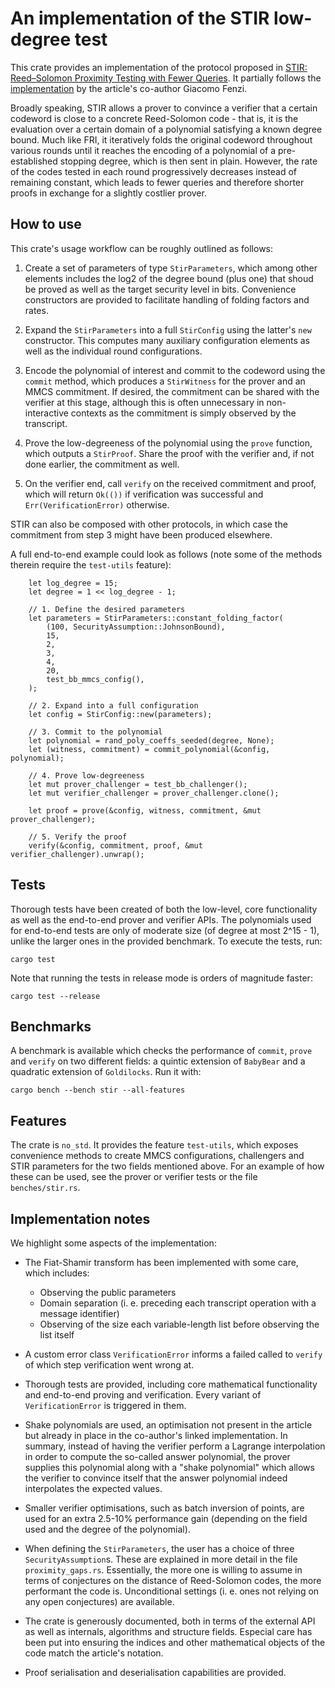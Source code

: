 
# An implementation of the STIR low-degree test

This crate provides an implementation of the protocol proposed in [STIR: Reed–Solomon Proximity Testing with Fewer Queries](https://eprint.iacr.org/2024/390). It partially follows the [implementation](https://github.com/WizardOfMenlo/stir) by the article's co-author Giacomo Fenzi.

Broadly speaking, STIR allows a prover to convince a verifier that a certain codeword is close to a concrete Reed-Solomon code - that is, it is the evaluation over a certain domain of a polynomial satisfying a known degree bound. Much like FRI, it iteratively folds the original codeword throughout various rounds until it reaches the encoding of a polynomial of a pre-established stopping degree, which is then sent in plain. However, the rate of the codes tested in each round progressively decreases instead of remaining constant, which leads to fewer queries and therefore shorter proofs in exchange for a slightly costlier prover.

## How to use

This crate's usage workflow can be roughly outlined as follows:

 1. Create a set of parameters of type `StirParameters`, which among other elements includes the log2 of the degree bound (plus one) that shoud be proved as well as the target security level in bits. Convenience constructors are provided to facilitate handling of folding factors and rates.

 2. Expand the `StirParameters` into a full `StirConfig` using the latter's `new` constructor. This computes many auxiliary configuration elements as well as the individual round configurations.
 
 3. Encode the polynomial of interest and commit to the codeword using the `commit` method, which produces a `StirWitness` for the prover and an MMCS commitment. If desired,  the commitment can be shared with the verifier at this stage, although this is often unnecessary in non-interactive contexts as the commitment is simply observed by the transcript.

 4. Prove the low-degreeness of the polynomial using the `prove` function, which outputs a `StirProof`. Share the proof with the verifier and, if not done earlier, the commitment as well.

 5. On the verifier end, call `verify` on the received commitment and proof, which will return `Ok(())` if verification was successful and `Err(VerificationError)` otherwise.

STIR can also be composed with other protocols, in which case the commitment from step 3 might have been produced elsewhere.

A full end-to-end example could look as follows (note some of the methods therein require the `test-utils` feature):
```
    let log_degree = 15;
    let degree = 1 << log_degree - 1;

    // 1. Define the desired parameters
    let parameters = StirParameters::constant_folding_factor(
        (100, SecurityAssumption::JohnsonBound),
        15,
        2,
        3,
        4,
        20,
        test_bb_mmcs_config(),
    );

    // 2. Expand into a full configuration
    let config = StirConfig::new(parameters);

    // 3. Commit to the polynomial
    let polynomial = rand_poly_coeffs_seeded(degree, None);
    let (witness, commitment) = commit_polynomial(&config, polynomial);

    // 4. Prove low-degreeness    
    let mut prover_challenger = test_bb_challenger();
    let mut verifier_challenger = prover_challenger.clone();

    let proof = prove(&config, witness, commitment, &mut prover_challenger);

    // 5. Verify the proof
    verify(&config, commitment, proof, &mut verifier_challenger).unwrap();
```

## Tests

Thorough tests have been created of both the low-level, core functionality as well as the end-to-end prover and verifier APIs. The polynomials used for end-to-end tests are only of moderate size (of degree at most 2^15 - 1), unlike the larger ones in the provided benchmark. To execute the tests, run:

```cargo test```

Note that running the tests in release mode is orders of magnitude faster:

```cargo test --release```

## Benchmarks

A benchmark is available which checks the performance of `commit`, `prove` and `verify` on two different fields: a quintic extension of `BabyBear` and a quadratic extension of `Goldilocks`. Run it with:

```cargo bench --bench stir --all-features```

## Features

The crate is `no_std`. It provides the feature `test-utils`, which exposes convenience methods to create MMCS configurations, challengers and STIR parameters for the two fields mentioned above. For an example of how these can be used, see the prover or verifier tests or the file `benches/stir.rs`.

## Implementation notes

We highlight some aspects of the implementation:

 - The Fiat-Shamir transform has been implemented with some care, which includes:
    - Observing the public parameters
    - Domain separation (i. e. preceding each transcript operation with a message identifier)
    - Observing of the size each variable-length list before observing the list itself

 - A custom error class `VerificationError` informs a failed called to `verify` of which step verification went wrong at.

 - Thorough tests are provided, including core mathematical functionality and end-to-end proving and verification. Every variant of `VerificationError` is triggered in them.

 - Shake polynomials are used, an optimisation not present in the article but already in place in the co-author's linked implementation. In summary, instead of having the verifier perform a Lagrange interpolation in order to compute the so-called answer polynomial, the prover supplies this polynomial along with a "shake polynomial" which allows the verifier to convince itself that the answer polynomial indeed interpolates the expected values.
 
 - Smaller verifier optimisations, such as batch inversion of points, are used for an extra 2.5-10% performance gain (depending on the field used and the degree of the polynomial).

 - When defining the `StirParameters`, the user has a choice of three `SecurityAssumption`s. These are explained in more detail in the file `proximity_gaps.rs`. Essentially, the more one is willing to assume in terms of conjectures on the distance of Reed-Solomon codes, the more performant the code is. Unconditional settings (i. e. ones not relying on any open conjectures) are available.

 - The crate is generously documented, both in terms of the external API as well as internals, algorithms and structure fields. Especial care has been put into ensuring the indices and other mathematical objects of the code match the article's notation.
 
 - Proof serialisation and deserialisation capabilities are provided.
